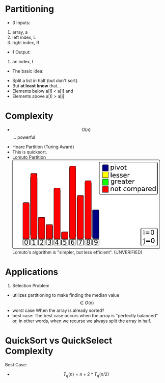 # Partitioning

* 3 Inputs:
1. array, a
2. left index, L
3. right index, R

* 1 Output:
1. an index, I

* The basic idea:
- Split a list in half (but don't sort).
 - But __at least know__ that...
  - Elements below a[I] < a[I]
    and
  - Elements above a[I] > a[i]

# Complexity
* $$ O(n) $$... powerful
- Hoare Partition (Turing Award)
 - This is quicksort.
- Lomuto Partition
  ![lomuto](lomuto.gif)
  Lomuto's algorithm is "simpler, but less efficient". (UNVERIFIED)

# Applications
1. Selection Problem
 * utilizes partitioning to make finding the median value $$ \in O(n) $$
 * worst case
   When the array is already sorted?
 * best case:
   The best case occurs when the array is "perfectly balanced" or, in other words, when we recurse we always split the array in half.

# QuickSort vs QuickSelect Complexity
Best Case:
 - $$ T_q(n) = n + 2*T_q(n/2) $$
